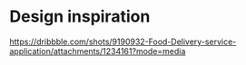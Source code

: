 # Design inspiration

https://dribbble.com/shots/9190932-Food-Delivery-service-application/attachments/1234161?mode=media
